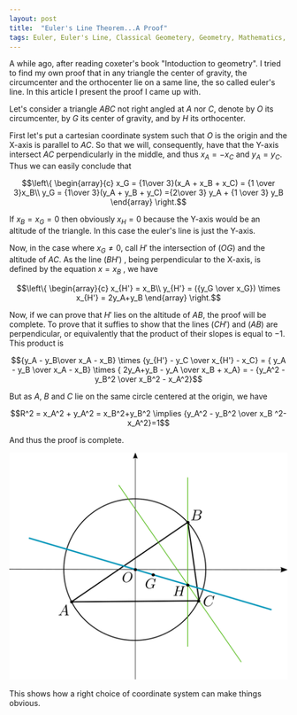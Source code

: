 ```yaml
---
layout: post
title:  "Euler's Line Theorem...A Proof"
tags: Euler, Euler's Line, Classical Geometery, Geometry, Mathematics, Proof
---
```


A while ago, after reading coxeter's book "Intoduction to geometry". I tried to find my own proof that in any triangle the center of gravity, the circumcenter and the orthocenter lie on a same line, the so called euler's line. In this article I present the proof I came up with.

Let's consider a triangle $ABC$ not right angled at $A$ nor $C$, denote by $O$ its circumcenter, by $G$ its center of gravity, and by $H$ its orthocenter.

First let's put a cartesian coordinate system such that $O$ is the origin and the X-axis is parallel to $AC$. So that we will, consequently, have that the Y-axis intersect $AC$ perpendicularly in the middle, and thus $x_A = -x_C$ and $y_A = y_C$.
Thus we can easily conclude that

$$\left\{
\begin{array}{c}
x_G = {1\over 3}(x_A + x_B + x_C) = {1 \over 3}x_B\\
y_G = {1\over 3}(y_A + y_B + y_C) ={2\over 3} y_A + {1 \over 3} y_B
\end{array}
\right.$$

If $x_B=x_G=0$ then obviously $x_H=0$ because the Y-axis would be an altitude of the triangle. In this case the euler's line is just the Y-axis.

Now, in the case where $x_G\neq0$, call $H'$ the intersection of $(OG)$ and the altitude of $AC$. As the line $(BH')$ , being perpendicular to the X-axis, is defined by the equation $x = x_B$ , we have

$$\left\{
\begin{array}{c}
x_{H'} = x_B\\
y_{H'}  = ({y_G \over x_G}) \times x_{H'} = 2y_A+y_B
\end{array}
\right.$$

Now, if we can prove that $H'$ lies on the altitude of $AB$, the proof will be complete.
To prove that it suffies to show that the lines $(CH')$ and $(AB)$ are perpendicular, or equivalently that the product of their slopes is equal to $-1$.
This product is

$${y_A - y_B\over x_A - x_B} \times {y_{H'} - y_C \over x_{H'} - x_C} =
{ y_A - y_B \over x_A - x_B} \times { 2y_A+y_B - y_A \over x_B + x_A}
= - {y_A^2 - y_B^2 \over x_B^2 - x_A^2}$$

But as $A$, $B$ and $C$ lie on the same circle centered at the origin, we have

$$R^2 = x_A^2 + y_A^2 = x_B^2+y_B^2  \implies {y_A^2 - y_B^2 \over x_B ^2-x_A^2}=1$$

And thus the proof is complete.

![Euler's Line Theorem](euler_line.svg)

This shows how a right choice of coordinate system can make things obvious.
